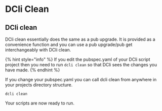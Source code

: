 # DCli Clean

## DCli clean

DCli clean essentially does the same as a pub upgrade.  It is provided as a convenience function and you can use a pub upgrade/pub get interchangeably with DCli clean.

{% hint style="info" %}
If you edit the pubspec.yaml of your DCli script project then you need to run `dcli clean` so that DCli sees the changes you have made.
{% endhint %}

If you change your pubspec.yaml you can call dcli clean from anywhere in your projects directory structure.

```text
dcli clean 
```

Your scripts are now ready to run.

